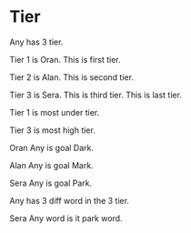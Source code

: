 # Tier

Any has 3 tier.

Tier 1 is Oran.
This is first tier.

Tier 2 is Alan.
This is second tier.

Tier 3 is Sera.
This is third tier.
This is last tier.

Tier 1 is most under tier.

Tier 3 is most high tier.

Oran Any is goal Dark.

Alan Any is goal Mark.

Sera Any is goal Park.

Any has 3 diff word in the 3 tier.

Sera Any word is it park word.